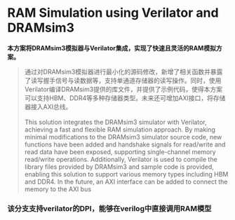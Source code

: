 # RAM Simulation using Verilator and DRAMsim3

**本方案将DRAMsim3模拟器与Verilator集成，实现了快速且灵活的RAM模拟方案。**<br>
>通过对DRAMsim3模拟器进行最小化的源码修改，新增了相关函数并暴露了读写握手信号与读数据等，支持单通道存储器的读写操作。同时，使用Verilator编译DRAMsim3提供的库文件，并提供了示例代码，使得本方案可以支持HBM、DDR4等多种存储器类型。未来还可增加AXI接口，将存储器接入AXI总线。<br><br>This solution integrates the DRAMsim3 simulator with Verilator, achieving a fast and flexible RAM simulation approach. By making minimal modifications to the DRAMsim3 simulator source code, new functions have been added and handshake signals for read/write and read data have been exposed, supporting single-channel memory read/write operations. Additionally, Verilator is used to compile the library files provided by DRAMsim3 and sample code is provided, enabling this solution to support various memory types including HBM and DDR4. In the future, an AXI interface can be added to connect the memory to the AXI bus

### 该分支支持verilator的DPI，能够在verilog中直接调用RAM模型